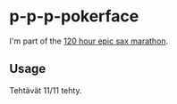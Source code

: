 # p-p-p-pokerface

I'm part of the [120 hour epic sax marathon](http://iloveponies.github.com/120-hour-epic-sax-marathon/).

## Usage

Tehtävät 11/11 tehty.
